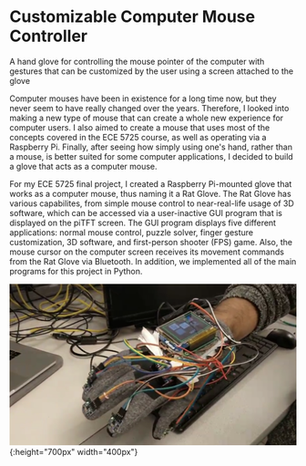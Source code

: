 # Customizable Computer Mouse Controller
A hand glove for controlling the mouse pointer of the computer with gestures that can be customized by the user using a screen attached to the glove

Computer mouses have been in existence for a long time now, but they never seem to have really changed over the years. Therefore, I looked into making a new type of mouse that can create a whole new experience for computer users. I also aimed to create a mouse that uses most of the concepts covered in the ECE 5725 course, as well as operating via a Raspberry Pi. Finally, after seeing how simply using one's hand, rather than a mouse, is better suited for some computer applications, I decided to build a glove that acts as a computer mouse.


For my ECE 5725 final project, I created a Raspberry Pi-mounted glove that works as a computer mouse, thus naming it a Rat Glove. The Rat Glove has various capabilites, from simple mouse control to near-real-life usage of 3D software, which can be accessed via a user-inactive GUI program that is displayed on the piTFT screen. The GUI program displays five different applications: normal mouse control, puzzle solver, finger gesture customization, 3D software, and first-person shooter (FPS) game. Also, the mouse cursor on the computer screen receives its movement commands from the Rat Glove via Bluetooth. In addition, we implemented all of the main programs for this project in Python.

![](https://github.com/vishishttiwari/Customizable-Computer-Mouse-Controller/blob/master/Rat_Glove_1.PNG){:height="700px" width="400px"}
